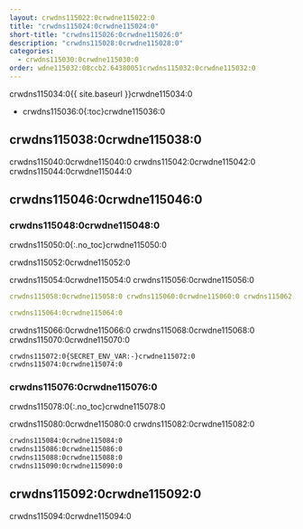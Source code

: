 ```yaml
---
layout: crwdns115022:0crwdne115022:0
title: "crwdns115024:0crwdne115024:0"
short-title: "crwdns115026:0crwdne115026:0"
description: "crwdns115028:0crwdne115028:0"
categories:
  - crwdns115030:0crwdne115030:0
order: wdne115032:08ccb2.64380051crwdns115032:0crwdne115032:0
---
```

crwdns115034:0{{ site.baseurl }}crwdne115034:0

+ crwdns115036:0{:toc}crwdne115036:0

## crwdns115038:0crwdne115038:0

crwdns115040:0crwdne115040:0 crwdns115042:0crwdne115042:0 crwdns115044:0crwdne115044:0

## crwdns115046:0crwdne115046:0

### crwdns115048:0crwdne115048:0

crwdns115050:0{:.no_toc}crwdne115050:0

crwdns115052:0crwdne115052:0

crwdns115054:0crwdne115054:0 crwdns115056:0crwdne115056:0

```yaml
crwdns115058:0crwdne115058:0 crwdns115060:0crwdne115060:0 crwdns115062:0crwdne115062:0

crwdns115064:0crwdne115064:0
```

crwdns115066:0crwdne115066:0 crwdns115068:0crwdne115068:0 crwdns115070:0crwdne115070:0

    crwdns115072:0{SECRET_ENV_VAR:-}crwdne115072:0
    crwdns115074:0crwdne115074:0
    

### crwdns115076:0crwdne115076:0

crwdns115078:0{:.no_toc}crwdne115078:0

crwdns115080:0crwdne115080:0 crwdns115082:0crwdne115082:0

```bash
crwdns115084:0crwdne115084:0
crwdns115086:0crwdne115086:0
crwdns115088:0crwdne115088:0
crwdns115090:0crwdne115090:0
```

## crwdns115092:0crwdne115092:0

crwdns115094:0crwdne115094:0